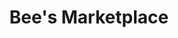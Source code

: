 ---
layout: customer
title: Bee's Marketplace
industry:
logo_path:
website: false
website-url:
website-thumbnail_path:
---